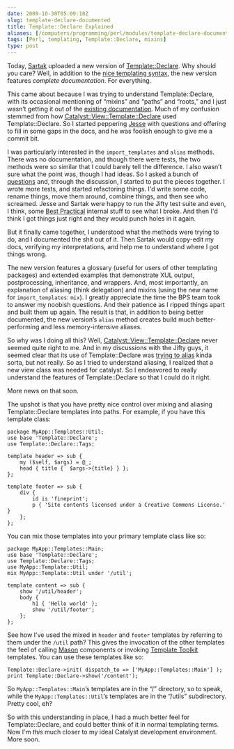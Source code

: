 ```yaml
--- 
date: 2009-10-30T05:09:18Z
slug: template-declare-documented
title: Template::Declare Explained
aliases: [/computers/programming/perl/modules/template-declare-documented.html]
tags: [Perl, templating, Template::Declare, mixins]
type: post
---
```


Today, [Sartak] uploaded a new version of [Template::Declare]. Why should you
care? Well, in addition to the [nice templating syntax], the new version
features *complete documentation*. For everything.

This came about because I was trying to understand Template::Declare, with its
occasional mentioning of “mixins” and “paths” and “roots,” and I just wasn’t
getting it out of the [existing documentation]. Much of my confusion stemmed
from how [Catalyst::View::Template::Declare] used Template::Declare. So I
started peppering [Jesse] with questions and offering to fill in some gaps in
the docs, and he was foolish enough to give me a commit bit.

I was particularly interested in the `import_templates` and `alias` methods.
There was no documentation, and though there were tests, the two methods were so
similar that I could barely tell the difference. I also wasn’t sure what the
point was, though I had ideas. So I asked a bunch of [questions] and, through
the discussion, I started to put the pieces together. I wrote more tests, and
started refactoring things. I'd write some code, rename things, move them
around, combine things, and then see who screamed. Jesse and Sartak were happy
to run the Jifty test suite and even, I think, some [Best Practical] internal
stuff to see what I broke. And then I'd think I got things just right and they
would punch holes in it again.

But it finally came together, I understood what the methods were trying to do,
and I documented the shit out of it. Then Sartak would copy-edit my docs,
verifying my interpretations, and help me to understand where I got things
wrong.

The new version features a glossary (useful for users of other templating
packages) and extended examples that demonstrate XUL output, postprocessing,
inheritance, and wrappers. And, most importantly, an explanation of aliasing
(think delegation) and mixins (using the new name for `import_templates`:
`mix`). I greatly appreciate the time the BPS team took to answer my noobish
questions. And their patience as I ripped things apart and built them up again.
The result is that, in addition to being better documented, the new version’s
`alias` method creates build much better-performing and less memory-intensive
aliases.

So why was I doing all this? Well, [Catalyst::View::Template::Declare] never
seemed quite right to me. And in my discussions with the Jifty guys, it seemed
clear that its use of Template::Declare was [trying to alias] kinda sorta, but
not really. So as I tried to understand aliasing, I realized that a new view
class was needed for catalyst. So I endeavored to really understand the features
of Template::Declare so that I could do it right.

More news on that soon.

The upshot is that you have pretty nice control over mixing and aliasing
Template::Declare templates into paths. For example, if you have this template
class:

    package MyApp::Templates::Util;
    use base 'Template::Declare';
    use Template::Declare::Tags;

    template header => sub {
        my ($self, $args) = @_;
        head { title {  $args->{title} } };
    };

    template footer => sub {
        div {
            id is 'fineprint';
            p { 'Site contents licensed under a Creative Commons License.' }
        };
    };

You can mix those templates into your primary template class like so:

    package MyApp::Templates::Main;
    use base 'Template::Declare';
    use Template::Declare::Tags;
    use MyApp::Template::Util;
    mix MyApp::Template::Util under '/util';

    template content => sub {
        show '/util/header';
        body {
            h1 { 'Hello world' };
            show '/util/footer';
        };
    };

See how I've used the mixed in `header` and `footer` templates by referring to
them under the `/util` path? This gives the invocation of the other templates
the feel of calling [Mason] components or invoking [Template Toolkit] templates.
You can use these templates like so:

    Template::Declare->init( dispatch_to => ['MyApp::Templates::Main'] );
    print Template::Declare->show('/content');

So `MyApp::Templates::Main`’s templates are in the “/” directory, so to speak,
while the `MyApp::Templates::Util`’s templates are in the “/utils” subdirectory.
Pretty cool, eh?

So with this understanding in place, I had a much better feel for
Template::Declare, and could better think of it in normal templating terms. Now
I'm *this* much closer to my ideal Catalyst development environment. More soon.

  [Sartak]: http://blog.sartak.org/
  [Template::Declare]: http://search.cpan.org/perldoc?Template::Declare
    "Template::Declare on CPAN"
  [nice templating syntax]: /computers/programming/perl/xml-generation.html
    "Just a Theory: “Generating XML in Perl”"
  [existing documentation]: http://search.cpan.org/~sartak/Template-Declare-0.40/lib/Template/Declare.pm
    "Template::Declare 0.40"
  [Catalyst::View::Template::Declare]: http://search.cpan.org/perldoc?Catalyst::View::Template::Declare
    "Catalyst::View::Template::Declare on CPAN"
  [Jesse]: http://blog.fsck.com "Massively Parallel Procrastination"
  [questions]: http://lists.jifty.org/pipermail/jifty-devel/2009-September/002161.html
  [Best Practical]: http://www.bestpractical.com/
  [trying to alias]: http://lists.jifty.org/pipermail/jifty-devel/2009-September/002162.html
  [Mason]: http://search.cpan.org/perldoc?HTML::Mason " on CPAN"
  [Template Toolkit]: http://search.cpan.org/perldoc?Template
    "Template Toolkit on CPAN"

